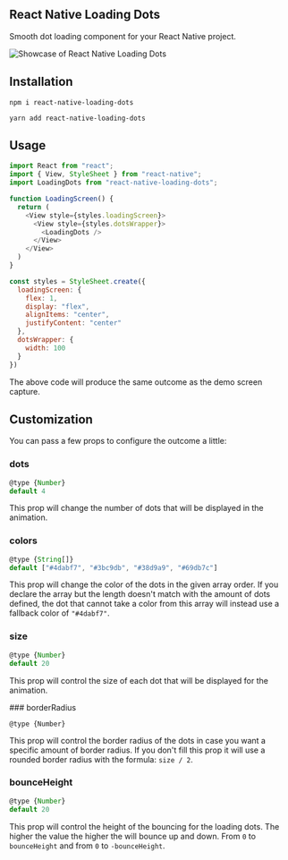 ## React Native Loading Dots

Smooth dot loading component for your React Native project.

![Showcase of React Native Loading Dots](https://github.com/alexvcasillas/react-native-loading-dots/blob/master/ios-demo.gif?raw=true)

## Installation

```
npm i react-native-loading-dots
```

```
yarn add react-native-loading-dots
```

## Usage

```js
import React from "react";
import { View, StyleSheet } from "react-native";
import LoadingDots from "react-native-loading-dots";

function LoadingScreen() {
  return (
    <View style={styles.loadingScreen}>
      <View style={styles.dotsWrapper}>
        <LoadingDots />
      </View>
    </View>
  )
}

const styles = StyleSheet.create({
  loadingScreen: {
    flex: 1,
    display: "flex",
    alignItems: "center",
    justifyContent: "center"
  },
  dotsWrapper: {
    width: 100
  }
})
```

The above code will produce the same outcome as the demo screen capture.

## Customization

You can pass a few props to configure the outcome a little:

### dots

```js
@type {Number}
default 4
```

This prop will change the number of dots that will be displayed in the animation.

### colors

```js
@type {String[]}
default ["#4dabf7", "#3bc9db", "#38d9a9", "#69db7c"]
```

This prop will change the color of the dots in the given array order. If you declare the array but the length doesn't match with the amount of dots defined, the dot that cannot take a color from this array will instead use a fallback color of `"#4dabf7"`.

### size

```js
@type {Number}
default 20
```

This prop will control the size of each dot that will be displayed for the animation.


### borderRadius

```
@type {Number}
```

This prop will control the border radius of the dots in case you want a specific amount of border radius. If you don't fill this prop it will use a rounded border radius with the formula: `size / 2`.

### bounceHeight

```js
@type {Number}
default 20
```

This prop will control the height of the bouncing for the loading dots. The higher the value the higher the will bounce up and down. From `0` to `bounceHeight` and from `0` to `-bounceHeight`.